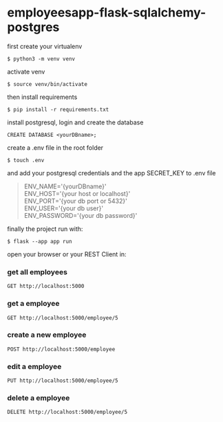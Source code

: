 # employeesapp-flask-sqlalchemy-postgres

first create your virtualenv

`$ python3 -m venv venv`

activate venv

`$ source venv/bin/activate`

then install requirements

`$ pip install -r requirements.txt`

install postgresql, login and create the database

`CREATE DATABASE <yourDBname>;`

create a .env file in the root folder

`$ touch .env`

and add your postgresql credentials and the app SECRET_KEY to .env file

>ENV_NAME='{yourDBname}'\
ENV_HOST='{your host or localhost}'\
ENV_PORT='{your db port or 5432}'\
ENV_USER='{your db user}'\
ENV_PASSWORD='{your db password}'

finally the project run with: 

`$ flask --app app run`

open your browser or your REST Client in: 

### get all employees
`GET http://localhost:5000`
### get a employee
`GET http://localhost:5000/employee/5`
### create a new employee
`POST http://localhost:5000/employee`
### edit a employee
`PUT http://localhost:5000/employee/5`
### delete a employee
`DELETE http://localhost:5000/employee/5`

